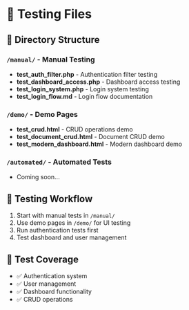 # 🧪 Testing Files

## 📁 Directory Structure

### `/manual/` - Manual Testing
- **test_auth_filter.php** - Authentication filter testing
- **test_dashboard_access.php** - Dashboard access testing
- **test_login_system.php** - Login system testing
- **test_login_flow.md** - Login flow documentation

### `/demo/` - Demo Pages
- **test_crud.html** - CRUD operations demo
- **test_document_crud.html** - Document CRUD demo
- **test_modern_dashboard.html** - Modern dashboard demo

### `/automated/` - Automated Tests
- Coming soon...

## 🚀 Testing Workflow
1. Start with manual tests in `/manual/`
2. Use demo pages in `/demo/` for UI testing
3. Run authentication tests first
4. Test dashboard and user management

## 📝 Test Coverage
- ✅ Authentication system
- ✅ User management
- ✅ Dashboard functionality
- ✅ CRUD operations